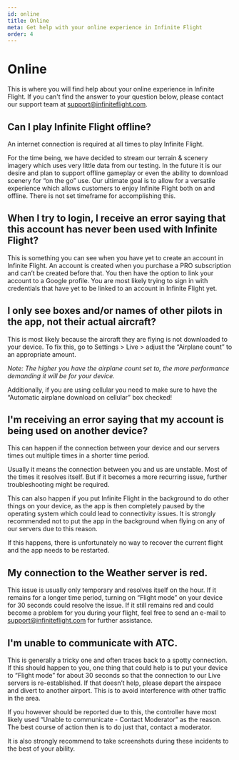 ```yaml
---
id: online
title: Online
meta: Get help with your online experience in Infinite Flight
order: 4
---
```


# Online

This is where you will find help about your online experience in Infinite Flight. If you can't find the answer to your question below, please contact our support team at [support@infiniteflight.com](mailto:support@infiniteflight.com).



## Can I play Infinite Flight offline?

An internet connection is required at all times to play Infinite Flight.



For the time being, we have decided to stream our terrain & scenery imagery which uses very little data from our testing. In the future it is our desire and plan to support offline gameplay or even the ability to download scenery for “on the go” use. Our ultimate goal is to allow for a versatile experience which allows customers to enjoy Infinite Flight both on and offline. There is not set timeframe for accomplishing this.



## When I try to login, I receive an error saying that this account has never been used with Infinite Flight?

This is something you can see when you have yet to create an account in Infinite Flight. An account is created when you purchase a PRO subscription and can’t be created before that. You then have the option to link your account to a Google profile. You are most likely trying to sign in with credentials that have yet to be linked to an account in Infinite Flight yet. 



## I only see boxes and/or names of other pilots in the app, not their actual aircraft? 

This is most likely because the aircraft they are flying is not downloaded to your device. To fix this, go to Settings > Live > adjust the “Airplane count” to an appropriate amount.

*Note: The higher you have the airplane count set to, the more performance demanding it will be for your device.*

Additionally, if you are using cellular you need to make sure to have the “Automatic airplane download on cellular” box checked!



## I'm receiving an error saying that my account is being used on another device?

This can happen if the connection between your device and our servers times out multiple times in a shorter time period.

Usually it means the connection between you and us are unstable. Most of the times it resolves itself. But if it becomes a more recurring issue, further troubleshooting might be required.

This can also happen if you put Infinite Flight in the background to do other things on your device, as the app is then completely paused by the operating system which could lead to connectivity issues. It is strongly recommended not to put the app in the background when flying on any of our servers due to this reason.

If this happens, there is unfortunately no way to recover the current flight and the app needs to be restarted.



## My connection to the Weather server is red.

This issue is usually only temporary and resolves itself on the hour. If it remains for a longer time period, turning on “Flight mode” on your device for 30 seconds could resolve the issue. If it still remains red and could become a problem for you during your flight, feel free to send an e-mail to [support@infiniteflight.com](mailto:support@infiniteflight.com) for further assistance.



## I'm unable to communicate with ATC.

This is generally a tricky one and often traces back to a spotty connection. If this should happen to you, one thing that could help is to put your device to “Flight mode” for about 30 seconds so that the connection to our Live servers is re-established. If that doesn’t help, please depart the airspace and divert to another airport. This is to avoid interference with other traffic in the area.

If you however should be reported due to this, the controller have most likely used “Unable to communicate - Contact Moderator” as the reason. The best course of action then is to do just that, contact a moderator.

It is also strongly recommend to take screenshots during these incidents to the best of your ability.